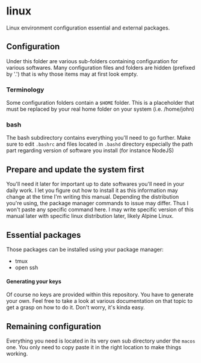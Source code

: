 # linux

Linux environment configuration essential and external packages.

## Configuration

Under this folder are various sub-folders containing configuration for various
softwares. Many configuration files and folders are hidden (prefixed by '.')
that is why those items may at first look empty.

### Terminology

Some configuration folders contain a `$HOME` folder. This is a placeholder that must be replaced
by your real home folder on your system (i.e. /home/john)

### bash

The bash subdirectory contains everything you'll need to go further. Make sure
to edit `.bashrc` and files located in `.bashd` directory especially the path
part regarding version of software you install (for instance NodeJS)

## Prepare and update the system first

You'll need it later for important up to date softwares you'll need in your daily work.
I let you figure out how to install it as this information may change at the time I'm writing this manual.
Depending the distribution you're using, the package manager commands to issue
may differ. Thus I won't paste any specific command here. I may write specific
version of this manual later with specific linux distribution later, likely
Alpine Linux.

## Essential packages

Those packages can be installed using your package manager:

- tmux
- open ssh

#### Generating your keys

Of course no keys are provided within this repository. You have to generate
your own. Feel free to take a look at various documentation on that topic to
get a grasp on how to do it. Don't worry, it's kinda easy.

## Remaining configuration

Everything you need is located in its very own sub directory under the `macos`
one. You only need to copy paste it in the right location to make things
working.

